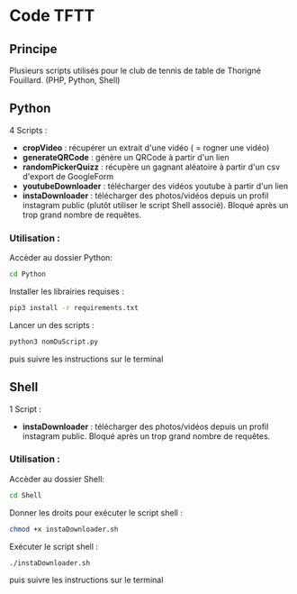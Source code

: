 # Code TFTT

## Principe

Plusieurs scripts utilisés pour le club de tennis de table de Thorigné Fouillard. (PHP, Python, Shell)

## Python

4 Scripts :
- **cropVideo** : récupérer un extrait d'une vidéo ( = rogner une vidéo)
- **generateQRCode** : génère un QRCode à partir d'un lien
- **randomPickerQuizz** : récupère un gagnant aléatoire à partir d'un csv d'export de GoogleForm
- **youtubeDownloader** : télécharger des vidéos youtube à partir d'un lien
- **instaDownloader** : télécharger des photos/vidéos depuis un profil instagram public (plutôt utiliser le script Shell associé). Bloqué après un trop grand nombre de requêtes.

### Utilisation :

Accèder au dossier Python:

```sh
cd Python
```

Installer les librairies requises :

```sh
pip3 install -r requirements.txt
```

Lancer un des scripts : 

```sh
python3 nomDuScript.py
```
puis suivre les instructions sur le terminal

## Shell 

1 Script :
- **instaDownloader** : télécharger des photos/vidéos depuis un profil instagram public. Bloqué après un trop grand nombre de requêtes.

### Utilisation :

Accèder au dossier Shell:

```sh
cd Shell
```

Donner les droits pour exécuter le script shell :

```sh
chmod +x instaDownloader.sh
```

Exécuter le script shell :

```sh
./instaDownloader.sh
```

puis suivre les instructions sur le terminal